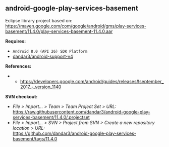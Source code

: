 ## android-google-play-services-basement

Eclipse library project based on:<br/>
https://maven.google.com/com/google/android/gms/play-services-basement/11.4.0/play-services-basement-11.4.0.aar

**Requires:**
- `Android 8.0 (API 26) SDK Platform`
- [dandar3/android-support-v4](https://github.com/dandar3/android-support-v4/tree/26.1.0)

**References:**
- - https://developers.google.com/android/guides/releases#september_2017_-_version_1140

**SVN checkout:** 
- _File > Import... > Team > Team Project Set > URL:_<br/>
  https://raw.githubusercontent.com/dandar3/android-google-play-services-basement/11.4.0/.projectset
- _File > Import... > SVN > Project from SVN > Create a new repository location > URL:_<br/> 
  https://github.com/dandar3/android-google-play-services-basement/tags/11.4.0
